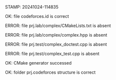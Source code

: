 STAMP: 20241024-114835
OK: file codeforces.id is correct
ERROR: file prj.lab/complex/CMakeLists.txt is absent
ERROR: file prj.lab/complex/complex.hpp is absent
ERROR: file prj.test/complex_doctest.cpp is absent
ERROR: file prj.test/complex_test.cpp is absent
OK: CMake generator successed
OK: folder prj.codeforces structure is correct
